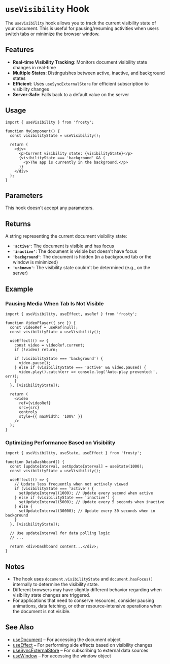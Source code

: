 # `useVisibility` Hook

The `useVisibility` hook allows you to track the current visibility state of your document. This is useful for pausing/resuming activities when users switch tabs or minimize the browser window.

## Features

- **Real-time Visibility Tracking**: Monitors document visibility state changes in real-time
- **Multiple States**: Distinguishes between active, inactive, and background states
- **Efficient**: Uses `useSyncExternalStore` for efficient subscription to visibility changes
- **Server-Safe**: Falls back to a default value on the server

## Usage

```tsx
import { useVisibility } from 'frosty';

function MyComponent() {
  const visibilityState = useVisibility();
  
  return (
    <div>
      <p>Current visibility state: {visibilityState}</p>
      {visibilityState === 'background' && (
        <p>The app is currently in the background.</p>
      )}
    </div>
  );
}
```

## Parameters

This hook doesn't accept any parameters.

## Returns

A string representing the current document visibility state:

- **`'active'`**: The document is visible and has focus
- **`'inactive'`**: The document is visible but doesn't have focus
- **`'background'`**: The document is hidden (in a background tab or the window is minimized)
- **`'unknown'`**: The visibility state couldn't be determined (e.g., on the server)

## Example

### Pausing Media When Tab Is Not Visible

```tsx
import { useVisibility, useEffect, useRef } from 'frosty';

function VideoPlayer({ src }) {
  const videoRef = useRef(null);
  const visibilityState = useVisibility();
  
  useEffect(() => {
    const video = videoRef.current;
    if (!video) return;
    
    if (visibilityState === 'background') {
      video.pause();
    } else if (visibilityState === 'active' && video.paused) {
      video.play().catch(err => console.log('Auto-play prevented:', err));
    }
  }, [visibilityState]);
  
  return (
    <video 
      ref={videoRef}
      src={src} 
      controls
      style={{ maxWidth: '100%' }}
    />
  );
}
```

### Optimizing Performance Based on Visibility

```tsx
import { useVisibility, useState, useEffect } from 'frosty';

function DataDashboard() {
  const [updateInterval, setUpdateInterval] = useState(1000);
  const visibilityState = useVisibility();
  
  useEffect(() => {
    // Update less frequently when not actively viewed
    if (visibilityState === 'active') {
      setUpdateInterval(1000); // Update every second when active
    } else if (visibilityState === 'inactive') {
      setUpdateInterval(5000); // Update every 5 seconds when inactive
    } else {
      setUpdateInterval(30000); // Update every 30 seconds when in background
    }
  }, [visibilityState]);
  
  // Use updateInterval for data polling logic
  // ...
  
  return <div>Dashboard content...</div>;
}
```

## Notes

- The hook uses `document.visibilityState` and `document.hasFocus()` internally to determine the visibility state.
- Different browsers may have slightly different behavior regarding when visibility state changes are triggered.
- For applications that need to conserve resources, consider pausing animations, data fetching, or other resource-intensive operations when the document is not visible.

## See Also

- [useDocument](./useDocument.md) – For accessing the document object
- [useEffect](./useEffect.md) – For performing side effects based on visibility changes
- [useSyncExternalStore](./useSyncExternalStore.md) – For subscribing to external data sources
- [useWindow](./useWindow.md) – For accessing the window object